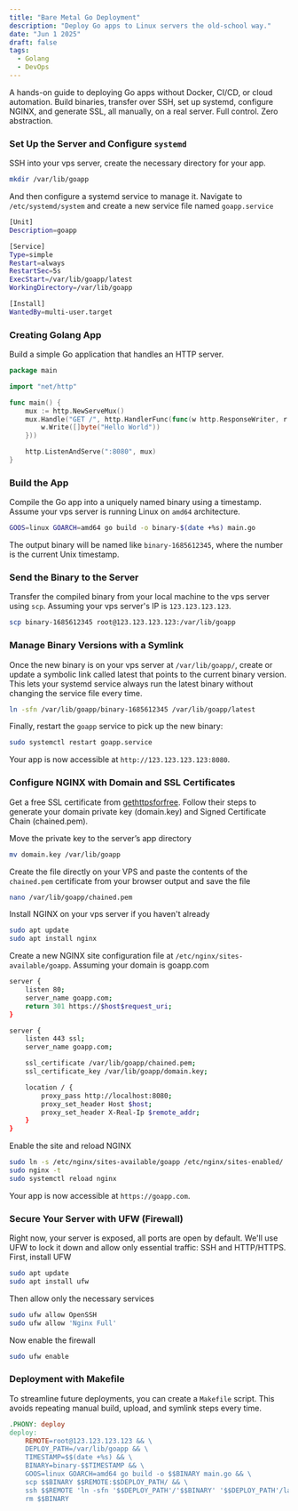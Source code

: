 ```yaml
---
title: "Bare Metal Go Deployment"
description: "Deploy Go apps to Linux servers the old-school way."
date: "Jun 1 2025"
draft: false
tags:
  - Golang
  - DevOps
---
```


A hands-on guide to deploying Go apps without Docker, CI/CD, or cloud automation. Build binaries, transfer over SSH, set up systemd, configure NGINX, and generate SSL, all manually, on a real server. Full control. Zero abstraction.

### Set Up the Server and Configure `systemd`

SSH into your vps server, create the necessary directory for your app.

```bash
mkdir /var/lib/goapp
```

And then configure a systemd service to manage it. Navigate to `/etc/systemd/system` and create a new service file named `goapp.service`

```bash
[Unit]
Description=goapp

[Service]
Type=simple
Restart=always
RestartSec=5s
ExecStart=/var/lib/goapp/latest
WorkingDirectory=/var/lib/goapp

[Install]
WantedBy=multi-user.target
```

### Creating Golang App

Build a simple Go application that handles an HTTP server.

```go
package main

import "net/http"

func main() {
	mux := http.NewServeMux()
	mux.Handle("GET /", http.HandlerFunc(func(w http.ResponseWriter, r *http.Request) {
		w.Write([]byte("Hello World"))
	}))

	http.ListenAndServe(":8080", mux)
}

```

### Build the App

Compile the Go app into a uniquely named binary using a timestamp. Assume your vps server is running Linux on `amd64` architecture.

```bash
GOOS=linux GOARCH=amd64 go build -o binary-$(date +%s) main.go
```

The output binary will be named like `binary-1685612345`, where the number is the current Unix timestamp.

### Send the Binary to the Server

Transfer the compiled binary from your local machine to the vps server using `scp`. Assuming your vps server's IP is `123.123.123.123`.

```bash
scp binary-1685612345 root@123.123.123.123:/var/lib/goapp
```

### Manage Binary Versions with a Symlink

Once the new binary is on your vps server at `/var/lib/goapp/`, create or update a symbolic link called latest that points to the current binary version. This lets your systemd service always run the latest binary without changing the service file every time.

```bash
ln -sfn /var/lib/goapp/binary-1685612345 /var/lib/goapp/latest
```

Finally, restart the `goapp` service to pick up the new binary:

```bash
sudo systemctl restart goapp.service
```

Your app is now accessible at `http://123.123.123.123:8080`.

### Configure NGINX with Domain and SSL Certificates

Get a free SSL certificate from [gethttpsforfree](http://gethttpsforfree.com/). Follow their steps to generate your domain private key (domain.key) and Signed Certificate Chain (chained.pem).

Move the private key to the server’s app directory

```bash
mv domain.key /var/lib/goapp
```

Create the file directly on your VPS and paste the contents of the `chained.pem` certificate from your browser output and save the file

```bash
nano /var/lib/goapp/chained.pem
```

Install NGINX on your vps server if you haven't already

```bash
sudo apt update
sudo apt install nginx
```

Create a new NGINX site configuration file at `/etc/nginx/sites-available/goapp`. Assuming your domain is goapp.com

```bash
server {
	listen 80;
	server_name goapp.com;
	return 301 https://$host$request_uri;
}

server {
	listen 443 ssl;
	server_name goapp.com;

	ssl_certificate /var/lib/goapp/chained.pem;
	ssl_certificate_key /var/lib/goapp/domain.key;

	location / {
		proxy_pass http://localhost:8080;
		proxy_set_header Host $host;
		proxy_set_header X-Real-Ip $remote_addr;
	}
}
```

Enable the site and reload NGINX

```bash
sudo ln -s /etc/nginx/sites-available/goapp /etc/nginx/sites-enabled/
sudo nginx -t
sudo systemctl reload nginx
```

Your app is now accessible at `https://goapp.com`.

### Secure Your Server with UFW (Firewall)

Right now, your server is exposed, all ports are open by default. We'll use UFW to lock it down and allow only essential traffic: SSH and HTTP/HTTPS.
First, install UFW

```bash
sudo apt update
sudo apt install ufw
```

Then allow only the necessary services

```bash
sudo ufw allow OpenSSH
sudo ufw allow 'Nginx Full'
```

Now enable the firewall

```bash
sudo ufw enable
```

### Deployment with Makefile

To streamline future deployments, you can create a `Makefile` script. This avoids repeating manual build, upload, and symlink steps every time.

```makefile
.PHONY: deploy
deploy:
	REMOTE=root@123.123.123.123 && \
	DEPLOY_PATH=/var/lib/goapp && \
	TIMESTAMP=$$(date +%s) && \
	BINARY=binary-$$TIMESTAMP && \
	GOOS=linux GOARCH=amd64 go build -o $$BINARY main.go && \
	scp $$BINARY $$REMOTE:$$DEPLOY_PATH/ && \
	ssh $$REMOTE 'ln -sfn '$$DEPLOY_PATH'/'$$BINARY' '$$DEPLOY_PATH'/latest && systemctl restart goapp' && \
	rm $$BINARY
```
